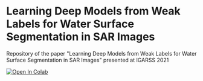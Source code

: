# Learning Deep Models from Weak Labels for Water Surface Segmentation in SAR Images

Repository of the paper "Learning Deep Models from Weak Labels for Water Surface Segmentation in SAR Images" presented at IGARSS 2021




[![Open In Colab](https://colab.research.google.com/assets/colab-badge.svg)](https://colab.research.google.com/github/francescoasaro/IGARSS21/blob/main/IGARSS21.ipynb)
